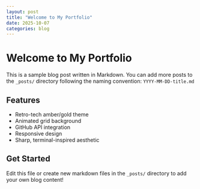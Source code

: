 ```yaml
---
layout: post
title: "Welcome to My Portfolio"
date: 2025-10-07
categories: blog
---
```


# Welcome to My Portfolio

This is a sample blog post written in Markdown. You can add more posts to the `_posts/` directory following the naming convention: `YYYY-MM-DD-title.md`

## Features

- Retro-tech amber/gold theme
- Animated grid background
- GitHub API integration
- Responsive design
- Sharp, terminal-inspired aesthetic

## Get Started

Edit this file or create new markdown files in the `_posts/` directory to add your own blog content!
